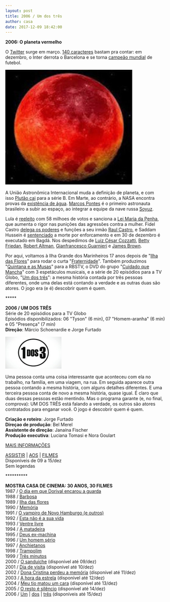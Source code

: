 ```yaml
---
layout: post
title: 2006 / Um dos três
author: casa
date: 2017-12-09 18:42:00
---
```

**2006: O planeta vermelho**

O [Twitter](https://en.wikipedia.org/wiki/Twitter) surge em março. [140 caracteres](https://www.lettercount.com/) bastam pra contar: em dezembro, o Inter derrota o Barcelona e se torna [campeão mundial](https://www.youtube.com/watch?v=_tF6g02G4sg) de futebol.

![](/uploads/planeta-verm.jpg)

A União Astronômica Internacional muda a definição de planeta, e com isso [Plutão cai](http://www.nytimes.com/2006/08/24/science/space/25pluto.html) para a série B. Em Marte, ao contrário, a NASA encontra provas da [existência de água](https://en.wikipedia.org/wiki/Water_on_Mars). [Marcos Pontes](https://en.wikipedia.org/wiki/Marcos_Pontes) é o primeiro astronauta brasileiro a subir ao espaço, ao integrar a equipe da nave russa [Soyuz](https://en.wikipedia.org/wiki/Soyuz_TMA-8).

Lula é [reeleito](http://www1.folha.uol.com.br/folha/brasil/ult96u86105.shtml) com 58 milhoes de votos e sanciona a [Lei Maria da Penha](https://pt.wikipedia.org/wiki/Lei_Maria_da_Penha), que aumenta o rigor nas punições das agressões contra a mulher. Fidel Castro [delega os poderes](http://www.bbc.com/portuguese/reporterbbc/story/2006/08/060801_fidelsucessorebc.shtml) e funções a seu irmão [Raul Castro](https://pt.wikipedia.org/wiki/Ra%C3%BAl_Castro), e Saddam Hussein é [sentenciado](http://www.nytimes.com/2006/11/05/world/middleeast/05cnd-saddam.html) a morte por enforcamento e em 30 de dezembro é executado em Bagdá. Nos despedimos de [Luiz César Cozzatti](http://sabrinaortacio.blogspot.com.br/2008/11/cinema-carol-cozzatti-doa-cerca-de-5.html), [Betty Friedan](https://en.wikipedia.org/wiki/Betty_Friedan), [Robert Altman](https://www.youtube.com/watch?v=aHBGCcrSgcQ), [Gianfrancesco Guarnieri](https://www.youtube.com/watch?v=5bHuZl51DG8) e [James Brown](https://www.youtube.com/watch?v=SzlpTRNIAvc).

Por aqui, voltamos à Ilha Grande dos Marinheiros 17 anos depois de "[Ilha das Flores](https://www.casacinepoa.com.br/filmes/ilha-das-flores/)" para rodar o curta "[Fraternidade](https://www.casacinepoa.com.br/filmes/fraternidade/)". Também produzimos "[Quintana e as Musas](https://www.casacinepoa.com.br/filmes/quintana-e-as-musas/)" para a RBSTV, o DVD do grupo "[Cuidado que Mancha](https://www.casacinepoa.com.br/filmes/o-natal-de-natanael/)" com 3 espetáculos musicais, e a série de 20 episódios para a TV Globo, "[Um dos três](https://www.ofuxico.com.br/noticias/fantastico-estreia-quadro-um-dos-tres)": a mesma história contada por três pessoas diferentes, onde uma delas está contando a verdade e as outras duas são atores. O jogo era (e é) descobrir quem é quem.

\*\*\*\**

**2006 / UM DOS TRÊS**\
Série de 20 episódios para a TV Globo\
Episódios disponibilizados: 06 "Tyson" (6 min), 07 "Homem-aranha" (6 min) e 05 "Presença" (7 min)\
**Direção**: Márcio Schoenardie e Jorge Furtado

![](/uploads/1dos3-im.jpg)

Uma pessoa conta uma coisa interessante que aconteceu com ela no trabalho, na família, em uma viagem, na rua. Em seguida aparece outra pessoa contando a mesma história, com alguns detalhes diferentes. E uma terceira pessoa conta de novo a mesma história, quase igual. É claro que duas dessas pessoas estão mentindo. Mas o programa garante (e, no final, comprova): UM DOS TRÊS está falando a verdade, os outros são atores contratados para enganar você. O jogo é descobrir quem é quem.

**Criação e roteiro**: Jorge Furtado\
**Direçao de produção**: Bel Merel\
**Assistente de direção**: Janaína Fischer\
**Produção executiva**: Luciana Tomasi e Nora Goulart

[MAIS INFORMAÇÕES](https://www.casacinepoa.com.br/filmes/um-dos-tr%C3%AAs/)

[A﻿SSISTIR](https://vimeo.com/242292428) | [AOS](https://vimeo.com/242294379) | [FILMES](https://vimeo.com/242296023)\
Disponíveis de 09 a 15/dez\
Sem legendas

\*\*\*\*\*\*\*\*\*\*

**MOSTRA CASA DE CINEMA: 30 ANOS, 30 FILMES**\
1987 / [O dia em que Dorival encarou a guarda](https://www.casacinepoa.com.br/blog/2017-11-20-1986-87-o-dia-em-que-dorival-encarou-a-guarda/)\
1988 / [Barbosa](https://www.casacinepoa.com.br/blog/2017-11-21-1988-barbosa/)[](http://www.casacinepoa.com.br/o-blog/casa-30-anos/1988-barbosa)\
1989 / [Ilha das flores](https://www.casacinepoa.com.br/blog/2017-11-22-1989-ilha-das-flores/)\
1990 / [Memória](https://www.casacinepoa.com.br/blog/2017-11-23-1990-mem%C3%B3ria/)\
1991 / [O vampiro de Novo Hamburgo (e outros)](https://www.casacinepoa.com.br/blog/2017-11-24-1991-o-vampiro-de-novo-hamburgo-e-outros/)\
1992 / [Esta não é a sua vida](https://www.casacinepoa.com.br/blog/2017-11-25-1992-esta-n%C3%A3o-%C3%A9-a-sua-vida/)\
1993 / [Ventre livre](https://www.casacinepoa.com.br/blog/2017-11-26-1993-ventre-livre/)\
1994 / [A matadeira](https://www.casacinepoa.com.br/blog/2017-11-27-1994-a-matadeira/)\
1995 / [Deus ex-machina](https://www.casacinepoa.com.br/blog/2017-11-28-1995-deus-ex-machina/)\
1996 / [Um homem sério](https://www.casacinepoa.com.br/blog/2017-11-29-1996-um-homem-s%C3%A9rio/)\
1997 / [Anchietanos](https://www.casacinepoa.com.br/blog/2017-11-30-1997-anchietanos/)\
1998 / [Trampolim](https://www.casacinepoa.com.br/blog/2017-12-01-1998-trampolim/)\
1999 / [Três minutos](http://www.casacinepoa.com.br/o-blog/casa-30-anos/1999-tr%C3%AAs-minutos)\
2000 / [O sanduíche](https://vimeo.com/240198939) (disponível até 09/dez)\
2001 / [Dia de visita](https://vimeo.com/243380072) (disponível até 10/dez)\
2002 / [Dona Cristina perdeu a memória](https://vimeo.com/240478265) (disponível até 11/dez)\
2003 / [A hora da estrela](https://vimeo.com/240483001) (disponível até 12/dez)\
2004 / [Meu tio matou um cara](https://vimeo.com/244319891) (disponível até 13/dez)\
2005 / [O resto é silêncio](https://vimeo.com/239639386) (disponível até 14/dez)\
2006 / [Um](https://vimeo.com/242292428) | [dos](https://vimeo.com/242294379) | [três](https://vimeo.com/242296023) (disponíveis até 15/dez)